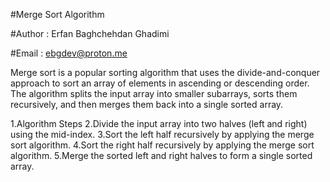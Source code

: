 #Merge Sort Algorithm

#Author : Erfan Baghchehdan Ghadimi

#Email : ebgdev@proton.me

Merge sort is a popular sorting algorithm that uses the divide-and-conquer approach to sort an array of elements in ascending or descending order. The algorithm splits the input array into smaller subarrays, sorts them recursively, and then merges them back into a single sorted array.

1.Algorithm Steps
2.Divide the input array into two halves (left and right) using the mid-index.
3.Sort the left half recursively by applying the merge sort algorithm.
4.Sort the right half recursively by applying the merge sort algorithm.
5.Merge the sorted left and right halves to form a single sorted array.